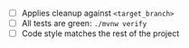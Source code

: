 - [ ] Applies cleanup against `<target_branch>`
- [ ] All tests are green: `./mvnw verify`
- [ ] Code style matches the rest of the project
